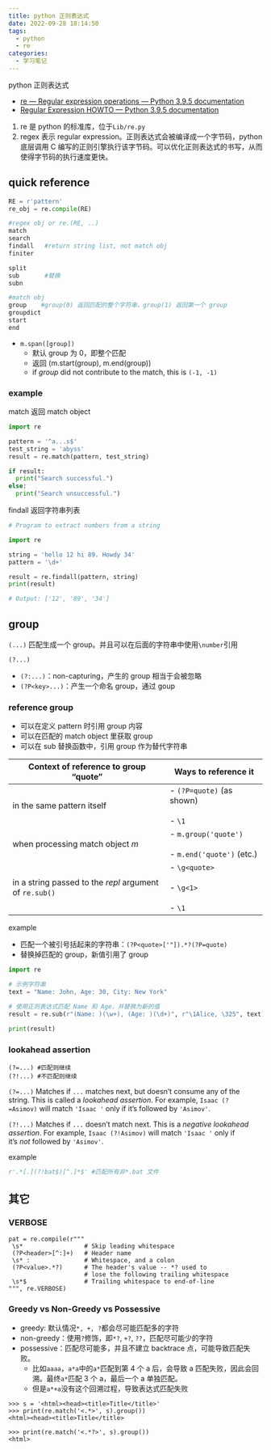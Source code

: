 ```yaml
---
title: python 正则表达式
date: 2022-09-28 18:14:50
tags:
  - python
  - re
categories:
  - 学习笔记
---
```


python 正则表达式

<!-- more -->

- [re — Regular expression operations — Python 3.9.5 documentation](https://docs.python.org/3/library/re.html#regular-expression-objects)
- [Regular Expression HOWTO — Python 3.9.5 documentation](https://docs.python.org/3/howto/regex.html#regex-howto)

1. re 是 python 的标准库，位于`Lib/re.py`
2. regex 表示 regular expression。正则表达式会被编译成一个字节码，python 底层调用 C 编写的正则引擎执行该字节码。可以优化正则表达式的书写，从而使得字节码的执行速度更快。

## quick reference

```python
RE = r'pattern'
re_obj = re.compile(RE)

#regex obj or re.(RE, ..)
match
search
findall   #return string list, not match obj
finiter

split
sub       #替换
subn

#match obj
group    #group(0) 返回匹配的整个字符串，group(1) 返回第一个 group
groupdict
start
end
```

- `m.span([group])`
  - 默认 group 为 0，即整个匹配
  - 返回 (m.start(group), m.end(group))
  - if _group_ did not contribute to the match, this is `(-1, -1)`

### example

match 返回 match object

```python
import re

pattern = '^a...s$'
test_string = 'abyss'
result = re.match(pattern, test_string)

if result:
  print("Search successful.")
else:
  print("Search unsuccessful.") 
```

findall 返回字符串列表

```python
# Program to extract numbers from a string

import re

string = 'hello 12 hi 89. Howdy 34'
pattern = '\d+'

result = re.findall(pattern, string) 
print(result)

# Output: ['12', '89', '34']
```

## group

`(...)`
匹配生成一个 group。并且可以在后面的字符串中使用`\number`引用

`(?...)`

- `(?:...)`：non-capturing，产生的 group 相当于会被忽略
- `(?P<key>...)`：产生一个命名 group，通过 goup

### reference group

- 可以在定义 pattern 时引用 group 内容
- 可以在匹配的 match object 里获取 group
- 可以在 sub 替换函数中，引用 group 作为替代字符串

|Context of reference to group “quote”|Ways to reference it|
|---|---|
|in the same pattern itself|- `(?P=quote)` (as shown)<br>    <br>- `\1`|
|when processing match object _m_|- `m.group('quote')`<br>    <br>- `m.end('quote')` (etc.)|
|in a string passed to the _repl_ argument of `re.sub()`|- `\g<quote>`<br>    <br>- `\g<1>`<br>    <br>- `\1`|
example

- 匹配一个被引号括起来的字符串：`(?P<quote>['"]).*?(?P=quote)`
- 替换掉匹配的 group，新值引用了 group

```python
import re

# 示例字符串
text = "Name: John, Age: 30, City: New York"

# 使用正则表达式匹配 Name 和 Age，并替换为新的值
result = re.sub(r"(Name: )(\w+), (Age: )(\d+)", r"\1Alice, \325", text)

print(result)
```

### lookahead assertion

```
(?=...) #匹配则继续
(?!...) #不匹配则继续
```

`(?=...)`
Matches if `...` matches next, but doesn’t consume any of the string. This is called a _lookahead assertion_. For example, `Isaac (?=Asimov)` will match `'Isaac '` only if it’s followed by `'Asimov'`.

`(?!...)`
Matches if `...` doesn’t match next. This is a _negative lookahead assertion_. For example, `Isaac (?!Asimov)` will match `'Isaac '` only if it’s _not_ followed by `'Asimov'`.

example

```python
r'.*[.](?!bat$)[^.]*$' #匹配所有非*.bat 文件
```

## 其它

### VERBOSE

```
pat = re.compile(r"""
 \s*                 # Skip leading whitespace
 (?P<header>[^:]+)   # Header name
 \s* :               # Whitespace, and a colon
 (?P<value>.*?)      # The header's value -- *? used to
                     # lose the following trailing whitespace
 \s*$                # Trailing whitespace to end-of-line
""", re.VERBOSE)
```

### Greedy vs Non-Greedy vs Possessive

- greedy: 默认情况`*, +, ?`都会尽可能匹配多的字符
- non-greedy：使用`?`修饰，即`*?`, `+?`, `??`，匹配尽可能少的字符
- possessive：匹配尽可能多，并且不建立 backtrace 点，可能导致匹配失败。
  - 比如`aaaa`，`a*a`中的`a*`匹配到第 4 个 a 后，会导致 a 匹配失败，因此会回溯。最终`a*`匹配 3 个 a，最后一个 a 单独匹配。
  - 但是`a*+a`没有这个回溯过程，导致表达式匹配失败

```
>>> s = '<html><head><title>Title</title>'
>>> print(re.match('<.*>', s).group())
<html><head><title>Title</title>

>>> print(re.match('<.*?>', s).group())
<html>
```
